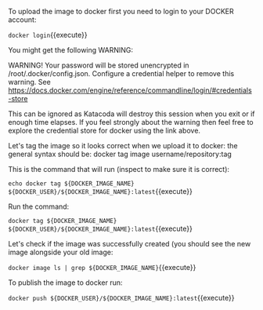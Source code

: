 To upload the image to docker first you need to login to your DOCKER account:

`docker login`{{execute}}

You might get the following WARNING:

WARNING! Your password will be stored unencrypted in /root/.docker/config.json.
Configure a credential helper to remove this warning. See
https://docs.docker.com/engine/reference/commandline/login/#credentials-store

This can be ignored as Katacoda will destroy this session when you exit or
if enough time elapses. If you feel strongly about the warning then feel free to 
explore the credential store for docker using the link above.


Let's tag the image so it looks correct when we upload it to docker:
the general syntax should be: docker tag image username/repository:tag

This is the command that will run (inspect to make sure it is correct):

`echo docker tag ${DOCKER_IMAGE_NAME} ${DOCKER_USER}/${DOCKER_IMAGE_NAME}:latest`{{execute}}


Run the command:

`docker tag ${DOCKER_IMAGE_NAME} ${DOCKER_USER}/${DOCKER_IMAGE_NAME}:latest`{{execute}}


Let's check if the image was successfully created (you should see the new image alongside your old image:

`docker image ls | grep ${DOCKER_IMAGE_NAME}`{{execute}}


To publish the image to docker run:

`docker push ${DOCKER_USER}/${DOCKER_IMAGE_NAME}:latest`{{execute}}
